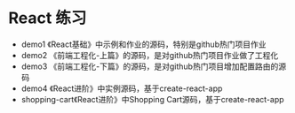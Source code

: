 # React 练习
- demo1 《React基础》中示例和作业的源码，特别是github热门项目作业
- demo2 《前端工程化-上篇》的源码，是对github热门项目作业做了工程化
- demo3 《前端工程化-下篇》的源码，是对github热门项目增加配置路由的源码
- demo4 《React进阶》中实例源码，基于create-react-app
- shopping-cart《React进阶》中Shopping Cart源码，基于create-react-app
